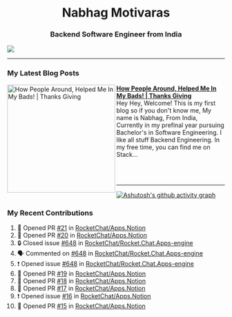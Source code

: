  
<h1 align="center">Nabhag Motivaras</h1>
<h3 align="center">Backend Software Engineer from India</h3>

<img src="Twitter header - 2.png"/>

 <hr>
 
### My Latest Blog Posts 
<!-- HASHNODE_BLOG:START -->
<p align="left">
<a href="https://nabhagmotivaras.hashnode.dev//experience-2022" title="How People Around, Helped Me In My Bads!  | Thanks Giving"><img src="https://cdn.hashnode.com/res/hashnode/image/stock/unsplash/d1956810eb099b7959df44d932fa9fe4.jpeg" alt="How People Around, Helped Me In My Bads!  | Thanks Giving" width="250px" align="left" /></a>
<a href="https://nabhagmotivaras.hashnode.dev//experience-2022" title="How People Around, Helped Me In My Bads!  | Thanks Giving"><strong>How People Around, Helped Me In My Bads!  | Thanks Giving</strong></a>
<br/> Hey Hey, Welcome! This is my first blog so if you don't know me, My name is Nabhag, From India, Currently in my prefinal year pursuing Bachelor's in Software Engineering. I like all stuff Backend Engineering. In my free time, you can find me on Stack... </p> <br/> <br/>
<!-- HASHNODE_BLOG:END -->
<p align=left> 
 <hr>
 
   [![Ashutosh's github activity graph](https://github-readme-activity-graph.cyclic.app/graph?username=Nabhag8848&bg_color=000000&color=ffffff&line=26a269&point=c01c28&area=true&hide_border=true)](https://github.com/ashutosh00710/github-readme-activity-graph)
 
 ### My Recent Contributions

<!--START_SECTION:activity-->
1. 💪 Opened PR [#21](https://github.com/RocketChat/Apps.Notion/pull/21) in [RocketChat/Apps.Notion](https://github.com/RocketChat/Apps.Notion)
2. 💪 Opened PR [#20](https://github.com/RocketChat/Apps.Notion/pull/20) in [RocketChat/Apps.Notion](https://github.com/RocketChat/Apps.Notion)
3. 🔒 Closed issue [#648](https://github.com/RocketChat/Rocket.Chat.Apps-engine/issues/648) in [RocketChat/Rocket.Chat.Apps-engine](https://github.com/RocketChat/Rocket.Chat.Apps-engine)
4. 🗣 Commented on [#648](https://github.com/RocketChat/Rocket.Chat.Apps-engine/issues/648#issuecomment-1632178567) in [RocketChat/Rocket.Chat.Apps-engine](https://github.com/RocketChat/Rocket.Chat.Apps-engine)
5. ❗ Opened issue [#648](https://github.com/RocketChat/Rocket.Chat.Apps-engine/issues/648) in [RocketChat/Rocket.Chat.Apps-engine](https://github.com/RocketChat/Rocket.Chat.Apps-engine)
6. 💪 Opened PR [#19](https://github.com/RocketChat/Apps.Notion/pull/19) in [RocketChat/Apps.Notion](https://github.com/RocketChat/Apps.Notion)
7. 💪 Opened PR [#18](https://github.com/RocketChat/Apps.Notion/pull/18) in [RocketChat/Apps.Notion](https://github.com/RocketChat/Apps.Notion)
8. 💪 Opened PR [#17](https://github.com/RocketChat/Apps.Notion/pull/17) in [RocketChat/Apps.Notion](https://github.com/RocketChat/Apps.Notion)
9. ❗ Opened issue [#16](https://github.com/RocketChat/Apps.Notion/issues/16) in [RocketChat/Apps.Notion](https://github.com/RocketChat/Apps.Notion)
10. 💪 Opened PR [#15](https://github.com/RocketChat/Apps.Notion/pull/15) in [RocketChat/Apps.Notion](https://github.com/RocketChat/Apps.Notion)
<!--END_SECTION:activity-->
 
 </p>
 
  <br> <br>
  



